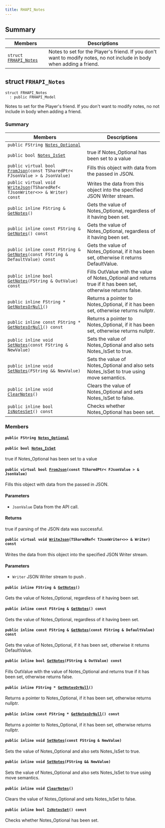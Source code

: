 ```yaml
---
title: RHAPI_Notes
---
```


## Summary

 Members                        | Descriptions                                
--------------------------------|---------------------------------------------
`struct `[`FRHAPI_Notes`](#structFRHAPI__Notes) | Notes to set for the Player&#39;s friend. If you don&#39;t want to modify notes, no not include in body when adding a friend.

## struct `FRHAPI_Notes` <a id="structFRHAPI__Notes"></a>

```
struct FRHAPI_Notes
  : public FRHAPI_Model
```

Notes to set for the Player&#39;s friend. If you don&#39;t want to modify notes, no not include in body when adding a friend.

### Summary

 Members                        | Descriptions                                
--------------------------------|---------------------------------------------
`public FString `[`Notes_Optional`](#structFRHAPI__Notes_1af5e920428c55e9adcab7d93324814a92) | 
`public bool `[`Notes_IsSet`](#structFRHAPI__Notes_1a5f51571b830edca98b4fa43c993bbad1) | true if Notes_Optional has been set to a value
`public virtual bool `[`FromJson`](#structFRHAPI__Notes_1a45ce8d3cecbffcfa0324adf0958ec2d4)`(const TSharedPtr< FJsonValue > & JsonValue)` | Fills this object with data from the passed in JSON.
`public virtual void `[`WriteJson`](#structFRHAPI__Notes_1aadc77e7af50a9a620cbb971fdea5eacf)`(TSharedRef< TJsonWriter<>> & Writer) const` | Writes the data from this object into the specified JSON Writer stream.
`public inline FString & `[`GetNotes`](#structFRHAPI__Notes_1a46d12e52642cb84d44cb993ca1e342bd)`()` | Gets the value of Notes_Optional, regardless of it having been set.
`public inline const FString & `[`GetNotes`](#structFRHAPI__Notes_1a03d2bce2d019cd9d78074617683abf97)`() const` | Gets the value of Notes_Optional, regardless of it having been set.
`public inline const FString & `[`GetNotes`](#structFRHAPI__Notes_1ac09158d85a46f453a940ce679c7d8d7d)`(const FString & DefaultValue) const` | Gets the value of Notes_Optional, if it has been set, otherwise it returns DefaultValue.
`public inline bool `[`GetNotes`](#structFRHAPI__Notes_1a13701f221d08e09905879b05bebf8143)`(FString & OutValue) const` | Fills OutValue with the value of Notes_Optional and returns true if it has been set, otherwise returns false.
`public inline FString * `[`GetNotesOrNull`](#structFRHAPI__Notes_1a599ca202519c01a24e5497cf1ef9d060)`()` | Returns a pointer to Notes_Optional, if it has been set, otherwise returns nullptr.
`public inline const FString * `[`GetNotesOrNull`](#structFRHAPI__Notes_1a07d7b8992e4f5231ce1c7cd7d2a3173e)`() const` | Returns a pointer to Notes_Optional, if it has been set, otherwise returns nullptr.
`public inline void `[`SetNotes`](#structFRHAPI__Notes_1a812d5440cf0507daea77518312bddf12)`(const FString & NewValue)` | Sets the value of Notes_Optional and also sets Notes_IsSet to true.
`public inline void `[`SetNotes`](#structFRHAPI__Notes_1a9d68e7a02a2e6d2662eb3217a69b6da9)`(FString && NewValue)` | Sets the value of Notes_Optional and also sets Notes_IsSet to true using move semantics.
`public inline void `[`ClearNotes`](#structFRHAPI__Notes_1ad4213f307363f5dbc56d292b16ef1b65)`()` | Clears the value of Notes_Optional and sets Notes_IsSet to false.
`public inline bool `[`IsNotesSet`](#structFRHAPI__Notes_1a2f52044c526aa5b04c9f7315b2f3c53d)`() const` | Checks whether Notes_Optional has been set.

### Members

#### `public FString `[`Notes_Optional`](#structFRHAPI__Notes_1af5e920428c55e9adcab7d93324814a92) <a id="structFRHAPI__Notes_1af5e920428c55e9adcab7d93324814a92"></a>

#### `public bool `[`Notes_IsSet`](#structFRHAPI__Notes_1a5f51571b830edca98b4fa43c993bbad1) <a id="structFRHAPI__Notes_1a5f51571b830edca98b4fa43c993bbad1"></a>

true if Notes_Optional has been set to a value

#### `public virtual bool `[`FromJson`](#structFRHAPI__Notes_1a45ce8d3cecbffcfa0324adf0958ec2d4)`(const TSharedPtr< FJsonValue > & JsonValue)` <a id="structFRHAPI__Notes_1a45ce8d3cecbffcfa0324adf0958ec2d4"></a>

Fills this object with data from the passed in JSON.

#### Parameters
* `JsonValue` Data from the API call.

#### Returns
true if parsing of the JSON data was successful.

#### `public virtual void `[`WriteJson`](#structFRHAPI__Notes_1aadc77e7af50a9a620cbb971fdea5eacf)`(TSharedRef< TJsonWriter<>> & Writer) const` <a id="structFRHAPI__Notes_1aadc77e7af50a9a620cbb971fdea5eacf"></a>

Writes the data from this object into the specified JSON Writer stream.

#### Parameters
* `Writer` JSON Writer stream to push .

#### `public inline FString & `[`GetNotes`](#structFRHAPI__Notes_1a46d12e52642cb84d44cb993ca1e342bd)`()` <a id="structFRHAPI__Notes_1a46d12e52642cb84d44cb993ca1e342bd"></a>

Gets the value of Notes_Optional, regardless of it having been set.

#### `public inline const FString & `[`GetNotes`](#structFRHAPI__Notes_1a03d2bce2d019cd9d78074617683abf97)`() const` <a id="structFRHAPI__Notes_1a03d2bce2d019cd9d78074617683abf97"></a>

Gets the value of Notes_Optional, regardless of it having been set.

#### `public inline const FString & `[`GetNotes`](#structFRHAPI__Notes_1ac09158d85a46f453a940ce679c7d8d7d)`(const FString & DefaultValue) const` <a id="structFRHAPI__Notes_1ac09158d85a46f453a940ce679c7d8d7d"></a>

Gets the value of Notes_Optional, if it has been set, otherwise it returns DefaultValue.

#### `public inline bool `[`GetNotes`](#structFRHAPI__Notes_1a13701f221d08e09905879b05bebf8143)`(FString & OutValue) const` <a id="structFRHAPI__Notes_1a13701f221d08e09905879b05bebf8143"></a>

Fills OutValue with the value of Notes_Optional and returns true if it has been set, otherwise returns false.

#### `public inline FString * `[`GetNotesOrNull`](#structFRHAPI__Notes_1a599ca202519c01a24e5497cf1ef9d060)`()` <a id="structFRHAPI__Notes_1a599ca202519c01a24e5497cf1ef9d060"></a>

Returns a pointer to Notes_Optional, if it has been set, otherwise returns nullptr.

#### `public inline const FString * `[`GetNotesOrNull`](#structFRHAPI__Notes_1a07d7b8992e4f5231ce1c7cd7d2a3173e)`() const` <a id="structFRHAPI__Notes_1a07d7b8992e4f5231ce1c7cd7d2a3173e"></a>

Returns a pointer to Notes_Optional, if it has been set, otherwise returns nullptr.

#### `public inline void `[`SetNotes`](#structFRHAPI__Notes_1a812d5440cf0507daea77518312bddf12)`(const FString & NewValue)` <a id="structFRHAPI__Notes_1a812d5440cf0507daea77518312bddf12"></a>

Sets the value of Notes_Optional and also sets Notes_IsSet to true.

#### `public inline void `[`SetNotes`](#structFRHAPI__Notes_1a9d68e7a02a2e6d2662eb3217a69b6da9)`(FString && NewValue)` <a id="structFRHAPI__Notes_1a9d68e7a02a2e6d2662eb3217a69b6da9"></a>

Sets the value of Notes_Optional and also sets Notes_IsSet to true using move semantics.

#### `public inline void `[`ClearNotes`](#structFRHAPI__Notes_1ad4213f307363f5dbc56d292b16ef1b65)`()` <a id="structFRHAPI__Notes_1ad4213f307363f5dbc56d292b16ef1b65"></a>

Clears the value of Notes_Optional and sets Notes_IsSet to false.

#### `public inline bool `[`IsNotesSet`](#structFRHAPI__Notes_1a2f52044c526aa5b04c9f7315b2f3c53d)`() const` <a id="structFRHAPI__Notes_1a2f52044c526aa5b04c9f7315b2f3c53d"></a>

Checks whether Notes_Optional has been set.

